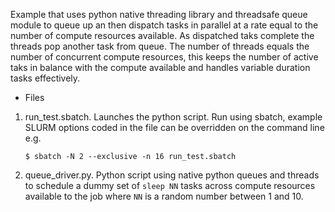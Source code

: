 Example that uses python native threading library and threadsafe queue module to queue up an then dispatch tasks in parallel
at a rate equal to the number of compute resources available. As dispatched taks complete the threads pop another 
task from queue. The number of threads equals the number of concurrent compute resources, this keeps the number
of active taks in balance with the compute available and handles variable duration tasks effectively. 


* Files 

1. run_test.sbatch. Launches the python script. Run using sbatch, example SLURM options coded in the file can be 
   overridden on the command line e.g.
    ```
    $ sbatch -N 2 --exclusive -n 16 run_test.sbatch 
    ```

1. queue_driver.py. Python script using native python queues and threads to schedule a dummy set of `sleep NN` tasks across
    compute resources available to the job where 
    ``NN`` is a random number between 1 and 10.
